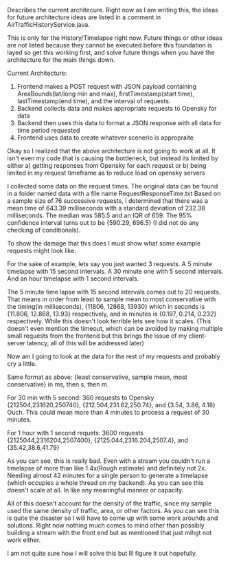Describes the current architecure. Right now as I am writing this, the ideas for future architecture ideas are listed in a comment in AirTrafficHistoryService.java.

This is only for the History/Timelapse right now. Future things or other ideas are not listed because they cannot be executed before this foundation is layed so get this working first, 
and solve future things when you have the architecture for the main things down. 

Current Architecture:
 1. Frontend makes a POST request with JSON payload containing AreaBounds(lat/long min and max), firstTimestamp(start time), lastTimestamp(end time), and the interval of requests.
 2. Backend collects data and makes appropriate requests to Opensky for data
 3. Backend then uses this data to format a JSON response with all data for time period requested
 4. Frontend uses data to create whatever scenerio is appropraite

 
Okay so I realized that the above architecture is not going to work at all. It isn't even my code that is causing the bottleneck, but instead its limited by either
a) getting responses from Opensky for each request
or
b) being limited in my request timeframe as to reduce load on opensky servers

I collected some data on the request times. The original data can be found in a folder named data with a file name RequestResponseTime.txt Based on a sample size of 76 successive requests, I determined that there was a mean time of 643.39 milliseconds with a standard deviation of 232.38 milliseconds. The median was 585.5 and an IQR of 659. The 95% confidence interval turns out to be {590.29, 696.5} (I did not do any checking of conditionals). 

To show the damage that this does I must show what some example requests might look like.

For the sake of example, lets say you just wanted 3 requests. A 5 minute timelapse with 15 second intervals. A 30 minute one with 5 second intervals. And an hour timelapse with 1 second intervals. 

The 5 minute time lapse with 15 second intervals comes out to 20 requests. That means in order from least to sample mean to most conservative with the timing(in milliseconds), {11806, 12868, 13930} which in seconds is {11.806, 12.868, 13.93} respectively, and in minutes is {0.197, 0.214, 0.232} respectively. While this doesn't look terrible lets see how it scales. (This doesn't even mention the timeout, which can be avoided by making multiple small requests from the frontend but this brings the issue of my client-server latency, all of this will be addressed later)

Now am I going to look at the data for the rest of my requests and probably cry a little. 

Same format as above: {least conservative, sample mean, most conservative} in ms, then s, then m.

For 30 min with 5 second:
360 requests to Opensky
{212504,231620,250740}, {212.504,231.62,250.74}, and {3.54, 3.86, 4.18}
Ouch. This could mean more than 4 minutes to process a request of 30 minutes.

For 1 hour with 1 second requets:
3600 requests
{2125044,2316204,2507400}, {2125.044,2316.204,2507.4}, and {35.42,38.6,41.79}

As you can see, this is really bad. Even with a stream you couldn't run a timelapse of more than like 1.4x(Rough estimate) and definitely not 2x. Needing almost 42 minutes for a single person to generate a timelapse (which occupies a whole thread on my backend). As you can see this doesn't scale at all. In like any meaningful manner or capacity. 

All of this doesn't account for the density of the traffic, since my sample used the same density of traffic, area, or other factors. As you can see this is quite the disaster so I will have to come up with some work arounds and solutions. Right now nothing much comes to mind other than possibly building a stream with the front end but as mentioned that just mihgt not work either.

I am not quite sure how I will solve this but Ill figure it out hopefully.